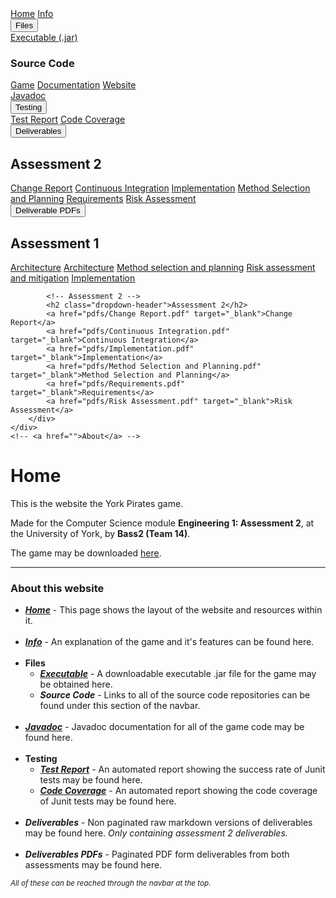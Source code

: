 <head>
    <link rel="stylesheet" href="style.css?v=1.1">
    <title>Pirate Game, Group 3</title>
</head>
<body>
<nav id="navbar" class="topnav">
    <a class="active" href="index.html">Home</a>
    <a href="game.html">Info</a>
    <div class="dropdown">
        <button class="dropbtn">Files
          <i class="fa fa-caret-down"></i>
        </button>
        <div class="dropdown-content">
            <a href="game/desktop-1.0.jar" target="_blank">Executable (.jar)</a>
            <h3 class="dropdown-header">Source Code</h3>
            <a href="https://github.com/engteam14/yorkpirates2" target="_blank">Game</a>
            <a href="https://github.com/engteam14/documentation2" target="_blank">Documentation</a>
            <a href="https://github.com/engteam14/website2" target="_blank">Website</a>
        </div>
    </div>
    <a href="docs.html">Javadoc</a>
    <div class="dropdown">
        <button class="dropbtn">Testing
          <i class="fa fa-caret-down"></i>
        </button>
        <div class="dropdown-content">
            <a href="tests.html">Test Report</a>
            <a href="coverage.html">Code Coverage</a>
        </div>
    </div>
    <div class="dropdown">
        <button class="dropbtn">Deliverables
          <i class="fa fa-caret-down"></i>
        </button>
        <div class="dropdown-content">
            <h2 class="dropdown-header">Assessment 2</h2>
            <a href="change-report.html">Change Report</a>
            <a href="continuous-integration.html">Continuous Integration</a>
            <a href="implementation.html">Implementation</a>
            <a href="method-selection-planning.html">Method Selection and Planning</a>
            <a href="requirements.html">Requirements</a>
            <a href="risk-assessment.html">Risk Assessment</a>
        </div>
    </div>
    <div class="dropdown">
        <button class="dropbtn">Deliverable PDFs
          <i class="fa fa-caret-down"></i>
        </button>
        <div class="dropdown-content">
            <!-- Assessment 1 -->
            <h2 class="dropdown-header">Assessment 1</h2>
            <a href="pdfs/Req1.pdf" target="_blank">Architecture</a>
            <a href="pdfs/Arch1.pdf" target="_blank">Architecture</a>
            <a href="pdfs/Plan1.pdf" target="_blank">Method selection and planning</a>
            <a href="pdfs/Risk1.pdf" target="_blank">Risk assessment and mitigation</a>
            <a href="pdfs/Impl1.pdf" target="_blank">Implementation</a>

            <!-- Assessment 2 -->
            <h2 class="dropdown-header">Assessment 2</h2>
            <a href="pdfs/Change Report.pdf" target="_blank">Change Report</a>
            <a href="pdfs/Continuous Integration.pdf" target="_blank">Continuous Integration</a>
            <a href="pdfs/Implementation.pdf" target="_blank">Implementation</a>
            <a href="pdfs/Method Selection and Planning.pdf" target="_blank">Method Selection and Planning</a>
            <a href="pdfs/Requirements.pdf" target="_blank">Requirements</a>
            <a href="pdfs/Risk Assessment.pdf" target="_blank">Risk Assessment</a>
        </div>
    </div>
    <!-- <a href="">About</a> -->
</nav>
<page>
    <div id="background">
        <div id="main-area">
            <div id="text-area">
                <h1>
                    Home
                </h1>
                <p>
                    This is the website the York Pirates game.
                </p>
                <p>
                    Made for the Computer Science module <b>Engineering 1: Assessment 2</b>, at the University of York, by <b>Bass2 (Team 14)</b>.
                </p>
                <p>
                    The game may be downloaded <a href="game/desktop-1.0.jar">here</a>.
                </p>
                <hr>
                <h3>
                    About this website
                </h3>
                <ul>
                    <li>
                        <a href="index.html"><b><i>Home</i></b></a> - This page shows the layout of the website and resources within it.
                    </li>
                    <br>
                    <li>
                        <a href="game.html"><b><i>Info</i></b></a> - An explanation of the game and it's features can be found here.
                    </li>
                    <br>
                    <li>
                        <b>Files</b>
                        <ul>
                            <li>
                                <a href="game/desktop-1.0.jar"><b><i>Executable</i></b></a> - A downloadable executable .jar file for the game may be obtained here.
                            </li>
                            <li>
                                <b><i>Source Code</i></b> - Links to all of the source code repositories can be found under this section of the navbar.
                            </li>
                        </ul>
                    </li>
                    <br>
                    <li>
                        <a href="docs.html"><b><i>Javadoc</i></b></a> - Javadoc documentation for all of the game code may be found here.
                    </li>
                    <br>
                    <li>
                        <b>Testing</b>
                        <ul>
                            <li>
                                <a href="tests.html"><b><i>Test Report</i></b></a> - An automated report showing the success rate of Junit tests may be found here.
                            </li>
                            <li>
                                <a href="coverage.html"><b><i>Code Coverage</i></b></a> - An automated report showing the code coverage of Junit tests may be found here.
                            </li>
                        </ul>
                    </li>
                    <br>
                    <li>
                        <b><i>Deliverables</i></b> - Non paginated raw markdown versions of deliverables may be found here. <i>Only containing assessment 2 deliverables.</i>
                    </li>
                    <br>
                    <li>
                        <b><i>Deliverables PDFs</i></b> - Paginated PDF form deliverables from both assessments may be found here.
                    </li>
                </ul>
                <small><i>
                    All of these can be reached through the navbar at the top.
                </i></small>
            </div>
        </div>
    </div>
</page>
</body>
